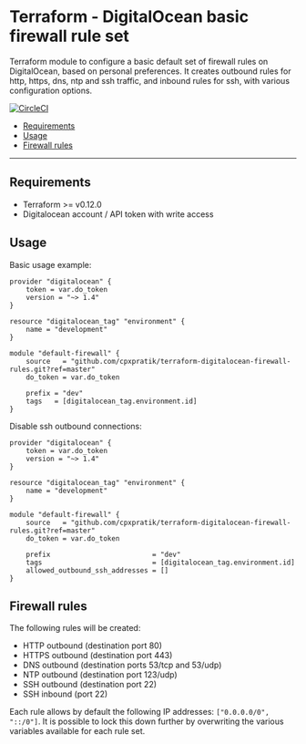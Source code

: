# Terraform - DigitalOcean basic firewall rule set

Terraform module to configure a basic default set of firewall rules on DigitalOcean, based on personal preferences. It creates outbound rules for http, https, dns, ntp and ssh traffic, and inbound rules for ssh, with various configuration options.

[![CircleCI](https://circleci.com/gh/cpxPratik/terraform-digitalocean-firewall-rules/tree/master.svg?style=svg)](https://circleci.com/gh/cpxPratik/terraform-digitalocean-firewall-rules/tree/master)

- [Requirements](#requirements)
- [Usage](#usage)
- [Firewall rules](#firewall-rules)

---

## Requirements

- Terraform >= v0.12.0
- Digitalocean account / API token with write access

## Usage

Basic usage example:

```hcl
provider "digitalocean" {
    token = var.do_token
    version = "~> 1.4"
}

resource "digitalocean_tag" "environment" {
    name = "development"
}

module "default-firewall" {
    source   = "github.com/cpxpratik/terraform-digitalocean-firewall-rules.git?ref=master"
    do_token = var.do_token

    prefix = "dev"
    tags   = [digitalocean_tag.environment.id]
}
```

Disable ssh outbound connections:

```hcl
provider "digitalocean" {
    token = var.do_token
    version = "~> 1.4"
}

resource "digitalocean_tag" "environment" {
    name = "development"
}

module "default-firewall" {
    source   = "github.com/cpxpratik/terraform-digitalocean-firewall-rules.git?ref=master"
    do_token = var.do_token

    prefix                         = "dev"
    tags                           = [digitalocean_tag.environment.id]
    allowed_outbound_ssh_addresses = []
}
```

## Firewall rules

The following rules will be created:

- HTTP outbound (destination port 80)
- HTTPS outbound (destination port 443)
- DNS outbound (destination ports 53/tcp and 53/udp)
- NTP outbound (destination port 123/udp)
- SSH outbound (destination port 22)
- SSH inbound (port 22)

Each rule allows by default the following IP addresses: `["0.0.0.0/0", "::/0"]`. It is possible to lock this down further by overwriting the various variables available for each rule set.
